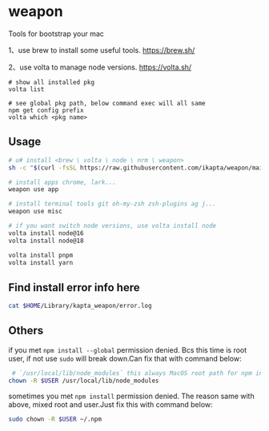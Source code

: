 # weapon

Tools for bootstrap your mac

1、use brew to install some useful tools. <https://brew.sh/>

2、use volta to manage node versions. <https://volta.sh/>
```
# show all installed pkg
volta list 

# see global pkg path, below command exec will all same
npm get config prefix
volta which <pkg name>
```

## Usage

```sh
# u# install <brew \ volta \ node \ nrm \ weapon>
sh -c "$(curl -fsSL https://raw.githubusercontent.com/ikapta/weapon/main/boot.sh)"

# install apps chrome, lark...
weapon use app

# install terminal tools git oh-my-zsh zsh-plugins ag j...
weapon use misc

# if you want switch node versions, use volta install node
volta install node@16
volta install node@18

volta install pnpm
volta install yarn
```

## Find install error info here

```bash
cat $HOME/Library/kapta_weapon/error.log
```

## Others

if you met `npm install --global` permission denied. Bcs this time is root user, if not use `sudo` will break down.Can fix that with command below:

```sh
 # `/usr/local/lib/node_modules` this always MacOS root path for npm install
chown -R $USER /usr/local/lib/node_modules
```

sometimes you met `npm install` permission denied. The reason same with above, mixed root and user.Just fix this with command below:

```sh
sudo chown -R $USER ~/.npm
 ```
